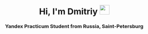 <h1 align="center">Hi, I'm Dmitriy</a> 
<img src="https://github.com/blackcater/blackcater/raw/main/images/Hi.gif"  height="32"></h1>
<h3 align="center">Yandex Practicum Student from Russia, Saint-Petersburg</h3>
